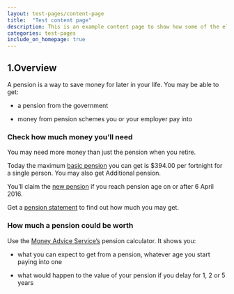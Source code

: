 ```yaml
---
layout: test-pages/content-page
title:  "Test content page"
description: This is an example content page to show how some of the elements might work together and layout might appear.
categories: test-pages
include_on_homepage: true
---
```


## 1.Overview
<p class="list-heading">A pension is a way to save money for later in your life.
You may be able to get:</p>

- a pension from the government

- money from pension schemes you or your employer pay into

### Check how much money you’ll need
You may need more money than just the pension when you retire.

Today the maximum <a href="#">basic pension</a> you can get is $394.00 per fortnight for a single person. You may also get Additional pension.

You’ll claim the <a href="#">new pension</a> if you reach pension age on or after 6 April 2016.

Get a <a href="#">pension statement</a> to find out how much you may get.

### How much a pension could be worth
<p class="list-heading">Use the <a href="#">Money Advice Service’s</a> pension calculator.
It shows you:</p>

- what you can expect to get from a pension, whatever age you start paying into one

- what would happen to the value of your pension if you delay for
1, 2 or 5 years

